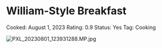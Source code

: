 # William-Style Breakfast

Cooked: August 1, 2023
Rating: 0.9
Status: Yes
Tag: Cooking

![PXL_20230801_123931288.MP.jpg](PXL_20230801_123931288.MP.jpg)